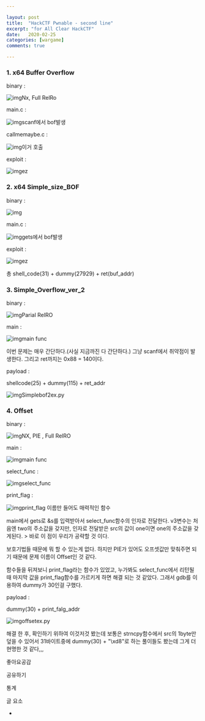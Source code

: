 ```yaml
---

layout: post
title:  "HackCTF Pwnable - second line"
excerpt: "for All Clear HackCTF"
date:   2020-02-25
categories: [wargame]
comments: true

---
```


### 1. x64 Buffer Overflow

binary :



![img](https://k.kakaocdn.net/dn/oXm1W/btqCDlMOSw4/c1kRzojKAmp5ik7TtPv6H0/img.png)Nx, Full RelRo



main.c : 



![img](https://k.kakaocdn.net/dn/KHZ4H/btqCDk1qOon/AtKqNRDZICk6WNNbWrJcFK/img.png)scanf에서 bof발생



callmemaybe.c :



![img](https://k.kakaocdn.net/dn/bRxCZM/btqCAOIXoe4/pW7k3nVK6MdZJ3YQIwMh31/img.png)이거 호출



exploit :



![img](https://k.kakaocdn.net/dn/bS8qKa/btqCB8714Wo/2gv0CfWSjt3x0MlN0IDki1/img.png)ez



 

### 2. x64 Simple_size_BOF

binary :



![img](https://k.kakaocdn.net/dn/c3ILRX/btqCBw89ed1/vkHn2agqtxmYG0aIt3KcL1/img.png)



main.c :



![img](https://k.kakaocdn.net/dn/tTPQk/btqCynlgyRK/OkZTUKyVjeHAdwAIEXNlkk/img.png)gets에서 bof발생



exploit :



![img](https://k.kakaocdn.net/dn/KQ0Pc/btqCB8NIHai/os8zobshVkQKiDkr3SqiAK/img.png)ez



총 shell_code(31) + dummy(27929) + ret(buf_addr)

### 3. Simple_Overflow_ver_2

binary :



![img](https://k.kakaocdn.net/dn/sGDiX/btqCclneS2f/lARKy0VCztsaXoityNWjK1/img.png)Parial RelRO



main :



![img](https://k.kakaocdn.net/dn/b1rexn/btqCafVTALE/jSdXHmtHQ8nxZwvdKKXr41/img.png)main func



이번 문제는 매우 간단하다.(사실 지금까진 다 간단하다.) 그냥 scanf에서 취약점이 발생한다. 그리고 ret까지는 0x88 = 140이다. 

payload :

shellcode(25) + dummy(115) + ret_addr 



![img](https://k.kakaocdn.net/dn/d2xqrq/btqCbTR7ZzO/r1LQFrTrqXvOu1VNsRqAiK/img.png)Simplebof2ex.py



### 4. Offset

binary  : 



![img](https://k.kakaocdn.net/dn/kIu1k/btqCagtCka7/WzuXMt8TpmWtljErLpAPik/img.png)NX, PIE , Full RelRO



main :



![img](https://k.kakaocdn.net/dn/B1Y6g/btqCafO5MXw/kcTeSYr0zEdBChkbe9iGQK/img.png)main func



select_func :



![img](https://k.kakaocdn.net/dn/Yh5pf/btqCaeQbZsR/4yHcOLxgPKyTDkeISFqKxK/img.png)select_func



print_flag :



![img](https://k.kakaocdn.net/dn/52kCT/btqCcku8r9B/ZzltVv3UKJ5Lo5psLDDgX0/img.png)print_flag 이름만 들어도 매력적인 함수



main에서 gets로 &s를 입력받아서 select_func함수의 인자로 전달한다. v3변수는 처음엔 two의 주소값을 갖지만, 인자로 전달받은 src의 값이 one이면 one의 주소값을 갖게된다. > 바로 이 점이 우리가 공략할 것 이다.

보호기법들 때문에 뭐 할 수 있는게 없다. 하지만 PIE가 있어도 오프셋값만 맞춰주면 되기 때문에 문제 이름이 Offset인 것 같다.

함수들을 뒤져보니 print_flag라는 함수가 있었고, 누가봐도 select_func에서 리턴될 때 마지막 값을 print_flag함수를 가르키게 하면 해결 되는 것 같았다.  그래서 gdb를 이용하여 dummy가 30인걸 구했다.  

payload :

dummy(30) + print_falg_addr 



![img](https://k.kakaocdn.net/dn/ecKPOn/btqCafn0GF5/aYkRxvpWzylOEFnkM1nZxK/img.png)offsetex.py



해결 한 후, 확인하기 위하여 이것저것 봤는데 보통은 strncpy함수에서 src의 1byte만 덮을 수 있어서 31바이트중에 dummy(30) + "\xd8"로 하는 풀이들도 봤는데 그게 더 현명한 것 같다,,,

좋아요공감

공유하기

통계

글 요소

- 